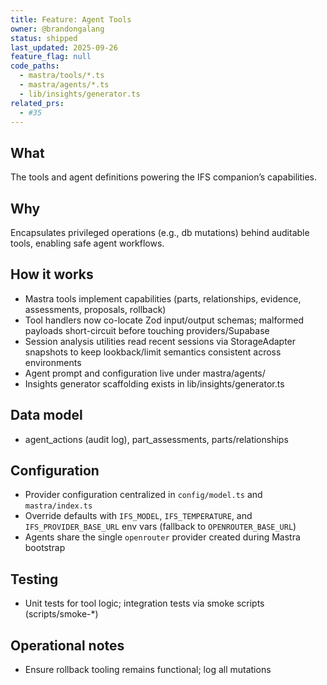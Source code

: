 ```yaml
---
title: Feature: Agent Tools
owner: @brandongalang
status: shipped
last_updated: 2025-09-26
feature_flag: null
code_paths:
  - mastra/tools/*.ts
  - mastra/agents/*.ts
  - lib/insights/generator.ts
related_prs:
  - #35
---
```


## What
The tools and agent definitions powering the IFS companion’s capabilities.

## Why
Encapsulates privileged operations (e.g., db mutations) behind auditable tools, enabling safe agent workflows.

## How it works
- Mastra tools implement capabilities (parts, relationships, evidence, assessments, proposals, rollback)
- Tool handlers now co-locate Zod input/output schemas; malformed payloads short-circuit before touching providers/Supabase
- Session analysis utilities read recent sessions via StorageAdapter snapshots to keep lookback/limit semantics consistent across environments
- Agent prompt and configuration live under mastra/agents/
- Insights generator scaffolding exists in lib/insights/generator.ts

## Data model
- agent_actions (audit log), part_assessments, parts/relationships

## Configuration
- Provider configuration centralized in `config/model.ts` and `mastra/index.ts`
- Override defaults with `IFS_MODEL`, `IFS_TEMPERATURE`, and `IFS_PROVIDER_BASE_URL` env vars (fallback to `OPENROUTER_BASE_URL`)
- Agents share the single `openrouter` provider created during Mastra bootstrap

## Testing
- Unit tests for tool logic; integration tests via smoke scripts (scripts/smoke-*)

## Operational notes
- Ensure rollback tooling remains functional; log all mutations

